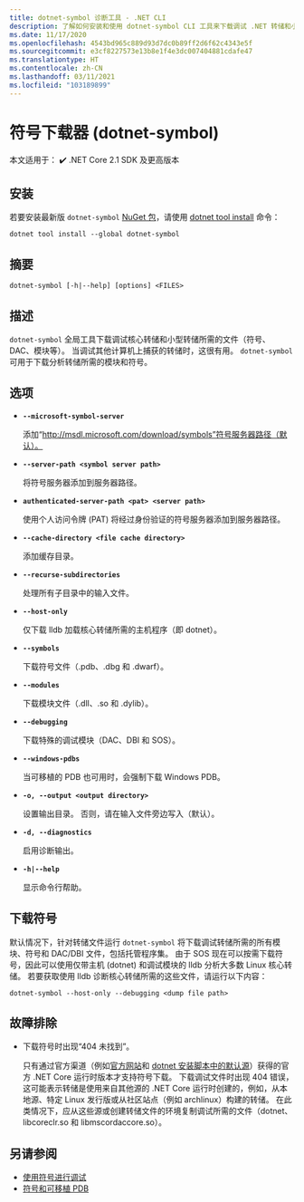 ```yaml
---
title: dotnet-symbol 诊断工具 - .NET CLI
description: 了解如何安装和使用 dotnet-symbol CLI 工具来下载调试 .NET 转储和小型转储所需的文件。
ms.date: 11/17/2020
ms.openlocfilehash: 4543bd965c889d93d7dc0b89ff2d6f62c4343e5f
ms.sourcegitcommit: e3cf8227573e13b8e1f4e3dc007404881cdafe47
ms.translationtype: HT
ms.contentlocale: zh-CN
ms.lasthandoff: 03/11/2021
ms.locfileid: "103189899"
---
```

# <a name="symbol-downloader-dotnet-symbol"></a>符号下载器 (dotnet-symbol)

本文适用于： ✔️ .NET Core 2.1 SDK 及更高版本

## <a name="install"></a>安装

若要安装最新版 `dotnet-symbol` [NuGet 包](https://www.nuget.org/packages/dotnet-symbol)，请使用 [dotnet tool install](../tools/dotnet-tool-install.md) 命令：

```dotnetcli
dotnet tool install --global dotnet-symbol
```

## <a name="synopsis"></a>摘要

```console
dotnet-symbol [-h|--help] [options] <FILES>
```

## <a name="description"></a>描述

`dotnet-symbol` 全局工具下载调试核心转储和小型转储所需的文件（符号、DAC、模块等）。 当调试其他计算机上捕获的转储时，这很有用。 `dotnet-symbol` 可用于下载分析转储所需的模块和符号。

## <a name="options"></a>选项

- **`--microsoft-symbol-server`**

  添加“http://msdl.microsoft.com/download/symbols”符号服务器路径（默认）。

- **`--server-path <symbol server path>`**

  将符号服务器添加到服务器路径。

- **`authenticated-server-path <pat> <server path>`**

  使用个人访问令牌 (PAT) 将经过身份验证的符号服务器添加到服务器路径。

- **`--cache-directory <file cache directory>`**

  添加缓存目录。

- **`--recurse-subdirectories`**

  处理所有子目录中的输入文件。

- **`--host-only`**

  仅下载 lldb 加载核心转储所需的主机程序（即 dotnet）。

- **`--symbols`**

  下载符号文件（.pdb、.dbg 和 .dwarf）。

- **`--modules`**

  下载模块文件（.dll、.so 和 .dylib）。

- **`--debugging`**

  下载特殊的调试模块（DAC、DBI 和 SOS）。

- **`--windows-pdbs`**

  当可移植的 PDB 也可用时，会强制下载 Windows PDB。

- **`-o, --output <output directory>`**

  设置输出目录。 否则，请在输入文件旁边写入（默认）。

- **`-d, --diagnostics`**

  启用诊断输出。

- **`-h|--help`**

  显示命令行帮助。

## <a name="download-symbols"></a>下载符号

默认情况下，针对转储文件运行 `dotnet-symbol` 将下载调试转储所需的所有模块、符号和 DAC/DBI 文件，包括托管程序集。 由于 SOS 现在可以按需下载符号，因此可以使用仅带主机 (dotnet) 和调试模块的 lldb 分析大多数 Linux 核心转储。 若要获取使用 lldb 诊断核心转储所需的这些文件，请运行以下内容：

```console
dotnet-symbol --host-only --debugging <dump file path>
```

## <a name="troubleshoot"></a>故障排除

- 下载符号时出现“404 未找到”。

   只有通过官方渠道（例如[官方网站](https://dotnet.microsoft.com/download/dotnet)和 [dotnet 安装脚本中的默认源](../tools/dotnet-install-script.md)）获得的官方 .NET Core 运行时版本才支持符号下载。 下载调试文件时出现 404 错误，这可能表示转储是使用来自其他源的 .NET Core 运行时创建的，例如，从本地源、特定 Linux 发行版或从社区站点（例如 archlinux）构建的转储。 在此类情况下，应从这些源或创建转储文件的环境复制调试所需的文件（dotnet、libcoreclr.so 和 libmscordaccore.so）。

## <a name="see-also"></a>另请参阅

* [使用符号进行调试](/windows/win32/dxtecharts/debugging-with-symbols)
* [符号和可移植 PDB](./symbols.md)
